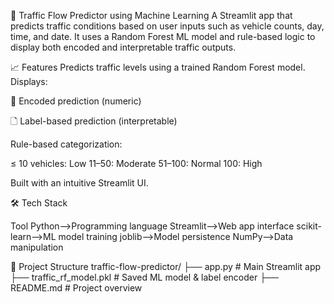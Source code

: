 🚦 Traffic Flow Predictor using Machine Learning
A Streamlit app that predicts traffic conditions based on user inputs such as vehicle counts, day, time, and date. It uses a Random Forest ML model and rule-based logic to display both encoded and interpretable traffic outputs.

📈 Features
Predicts traffic levels using a trained Random Forest model.
Displays:

🔢 Encoded prediction (numeric)

🗋 Label-based prediction (interpretable)

Rule-based categorization:

≤ 10 vehicles: Low
11–50: Moderate
51–100: Normal
100: High

Built with an intuitive Streamlit UI.

🛠️ Tech Stack

Tool
Python-->Programming language
Streamlit-->Web app interface
scikit-learn-->ML model training
joblib-->Model persistence
NumPy-->Data manipulation


📁 Project Structure
traffic-flow-predictor/
├── app.py                    # Main Streamlit app
├── traffic_rf_model.pkl      # Saved ML model & label encoder
├── README.md                 # Project overview


